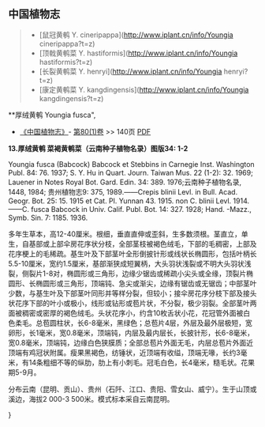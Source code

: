

## 中国植物志

> * [鼠冠黄鹌  Y.  cineripappa](http://www.iplant.cn/info/Youngia cineripappa?t=z)
> * [顶戟黄鹌菜  Y.  hastiformis](http://www.iplant.cn/info/Youngia hastiformis?t=z)
> * [长裂黄鹌菜  Y.  henryi](http://www.iplant.cn/info/Youngia henryi?t=z)
> * [康定黄鹌菜  Y.  kangdingensis](http://www.iplant.cn/info/Youngia kangdingensis?t=z)

**厚绒黄鹌 Youngia fusca",

* [《中国植物志》](http://www.iplant.cn/frps)- [第80(1)卷](http://www.iplant.cn/frps/vol/80(1)) >> 140页 [PDF](http://www.iplant.cn/frps/pdf/80(1)/140a.PDF)

**13.厚绒黄鹌 菜褐黄鹌菜（云南种子植物名录）图版34: 1-2**

Youngia fusca (Babcock) Babcock et Stebbins in Carnegie Inst. Washington Publ. 84: 76. 1937; S. Y. Hu in Quart. Journ. Taiwan Mus. 22 (1-2): 32. 1969; Lauener in Notes Royal Bot. Gard. Edin. 34: 389. 1976;云南种子植物名录, 1448, 1984; 贵州植物志9: 375, 1989.——Crepis blinii Levl. in Bull. Acad. Geogr. Bot. 25: 15. 1915 et Cat. Pl. Yunnan 43. 1915. non C. blinii Levl. 1914. ——C. fusca Babcock in Univ. Calif. Publ. Bot. 14: 327. 1928; Hand. -Mazz., Symb. Sin. 7: 1185. 1936.

多年生草本，高12-40厘米。根细，垂直直伸或歪斜，生多数须根。茎直立，单生，自基部或上部伞房花序状分枝，全部茎枝被褐色绒毛，下部的毛稠密，上部及花序梗上的毛稀疏。基生叶及下部茎叶全形倒披针形或线状长椭圆形，包括叶柄长5.5-10厘米，宽约1.5厘米，基部渐狭成短翼柄，大头羽状浅裂或不明大头羽状浅裂，侧裂片1-8对，椭圆形或三角形，边缘少锯齿或稀疏小尖头或全缘，顶裂片椭圆形、长椭圆形或三角形，顶端钝、急尖或渐尖，边缘有锯齿或无锯齿；中部茎叶少数，与基生叶及下部茎叶同形并等样分裂，但较小；接伞房花序分枝下部及接头状花序下部的叶小或极小，线形或钻形或苞片状，不分裂，极少羽裂。全部茎叶两面被稠密或密厚的褐色绒毛。头状花序小，约含10枚舌状小花，花冠管外面被白色柔毛。总苞圆柱状，长6-8毫米，黑绿色；总苞片4层，外层及最外层极短，宽卵形，长1毫米，宽0.8毫米，顶端钝，内层及最内层长，长披针形，长6-8毫米，宽0.8毫米，顶端钝，边缘白色狭膜质；全部总苞片外面无毛，内层总苞片外面近顶端有鸡冠状附属。瘦果黑褐色，纺锤状，近顶端有收缢，顶端无喙，长约3毫米，有14条粗细不等的纵肋，肋上有小刺毛。冠毛白色，长4毫米，糙毛状。花果期5-9月。

分布云南（昆明、贡山）、贵州（石阡、江口、贵阳、雪女山、威宁）。生于山顶或溪边，海拔2 000-3 500米。模式标本采自云南昆明。

}
